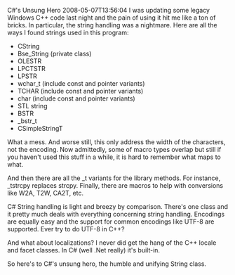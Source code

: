 C#'s Unsung Hero
2008-05-07T13:56:04
I was updating some legacy Windows C++ code last night and the pain of using it hit me like a ton of bricks. In particular, the string handling was a nightmare. Here are all the ways I found strings used in this program:

  * CString
  * Bse_String (private class)
  * OLESTR
  * LPCTSTR
  * LPSTR
  * wchar_t (include const and pointer variants)
  * TCHAR (include const and pointer variants)
  * char (include const and pointer variants)
  * STL string
  * BSTR
  * _bstr_t
  * CSimpleStringT

What a mess. And worse still, this only address the width of the characters, not the encoding. Now admittedly, some of macro types overlap but still if you haven't used this stuff in a while, it is hard to remember what maps to what.

And then there are all the _t variants for the library methods. For instance, _tstrcpy replaces strcpy. Finally, there are macros to help with conversions like W2A, T2W, CA2T, etc.

C# String handling is light and breezy by comparison. There's one class and it pretty much deals with everything concerning string handling. Encodings are equally easy and the support for common encodings like UTF-8 are supported. Ever try to do UTF-8 in C++?

And what about localizations? I never did get the hang of the C++ locale and facet classes. In C# (well .Net really) it's built-in.

So here's to C#'s unsung hero, the humble and unifying String class.
